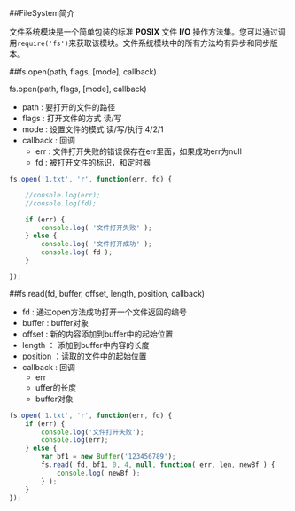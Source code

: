 ##FileSystem简介

文件系统模块是一个简单包装的标准 **POSIX** 文件 **I/O** 操作方法集。您可以通过调用`require('fs')`来获取该模块。文件系统模块中的所有方法均有异步和同步版本。

##fs.open(path, flags, [mode], callback)

fs.open(path, flags, [mode], callback)
*   path : 要打开的文件的路径
*   flags : 打开文件的方式 读/写
*   mode : 设置文件的模式 读/写/执行  4/2/1
*   callback : 回调
    * err : 文件打开失败的错误保存在err里面，如果成功err为null
    * fd : 被打开文件的标识，和定时器

```js
fs.open('1.txt', 'r', function(err, fd) {

    //console.log(err);
    //console.log(fd);

    if (err) {
        console.log( '文件打开失败' );
    } else {
        console.log( '文件打开成功' );
        console.log( fd );
    }

});
```

##fs.read(fd, buffer, offset, length, position, callback)

*   fd : 通过open方法成功打开一个文件返回的编号
*   buffer : buffer对象
*   offset : 新的内容添加到buffer中的起始位置
*   length ： 添加到buffer中内容的长度
*   position ：读取的文件中的起始位置
*   callback : 回调
    * err
    * uffer的长度
    * buffer对象

```js
fs.open('1.txt', 'r', function(err, fd) {
    if (err) {
        console.log('文件打开失败');
        console.log(err);
    } else {
        var bf1 = new Buffer('123456789');
        fs.read( fd, bf1, 0, 4, null, function( err, len, newBf ) {
            console.log( newBf );
        } );
    }
});

```
